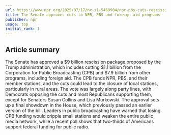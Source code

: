 ```yaml
---
url: https://www.npr.org/2025/07/17/nx-s1-5469904/npr-pbs-cuts-rescission-senate-vote
title: The Senate approves cuts to NPR, PBS and foreign aid programs
publisher: npr
usage: top
initial_rank: 1
---
```

## Article summary
The Senate has approved a $9 billion rescission package proposed by the Trump administration, which includes cutting $1.1 billion from the Corporation for Public Broadcasting (CPB) and $7.9 billion from other programs, including foreign aid. The CPB funds NPR, PBS, and their member stations, and the cuts could lead to the closure of local stations, particularly in rural areas. The vote was largely along party lines, with Democrats opposing the cuts and most Republicans supporting them, except for Senators Susan Collins and Lisa Murkowski. The approval sets up a final showdown in the House, which previously passed an earlier version of the bill. Leaders in public broadcasting have warned that losing CPB funding would cripple small stations and weaken the entire public media network, while a recent poll shows that two-thirds of Americans support federal funding for public radio.
